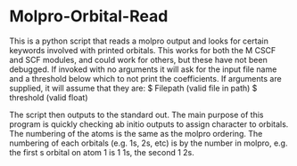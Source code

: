 # Molpro-Orbital-Read
This is a python script that reads a molpro output and looks for certain keywords involved with printed orbitals. This works for both the M
CSCF and SCF modules, and could work for others, but these have not been debugged. If invoked with no arguments it will ask for the input
file name and a threshold below which to not print the coefficients. If arguments are supplied, it will assume that they are:
$ Filepath (valid file in path) $ threshold (valid float)

The script then outputs to the standard out. The main purpose of this program is quickly checking ab initio outputs to assign character to
orbitals. 
The numbering of the atoms is the same as the molpro ordering. The numbering of each orbitals (e.g. 1s, 2s, etc) is by the number in molpro, e.g. the first s orbital on atom 1 is 1 1s, the second 1 2s.

